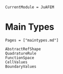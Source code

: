 ```@meta
CurrentModule = JuAFEM
```

# Main Types

```@index
Pages = ["maintypes.md"]
```

```@docs
AbstractRefShape
QuadratureRule
FunctionSpace
CellValues
BoundaryValues
```
